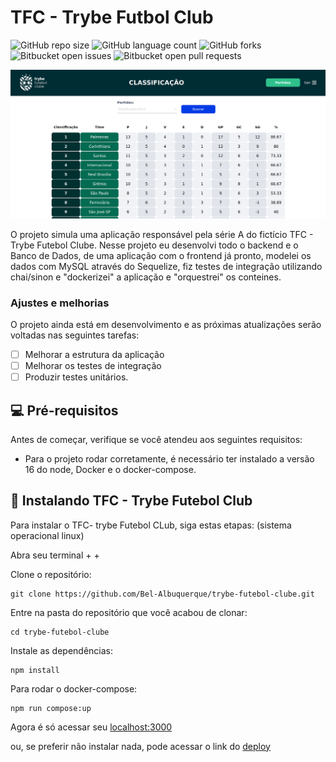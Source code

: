 # TFC - Trybe Futbol Club

![GitHub repo size](https://img.shields.io/github/repo-size/iuricode/README-template?style=for-the-badge)
![GitHub language count](https://img.shields.io/github/languages/count/iuricode/README-template?style=for-the-badge)
![GitHub forks](https://img.shields.io/github/forks/iuricode/README-template?style=for-the-badge)
![Bitbucket open issues](https://img.shields.io/bitbucket/issues/iuricode/README-template?style=for-the-badge)
![Bitbucket open pull requests](https://img.shields.io/bitbucket/pr-raw/iuricode/README-template?style=for-the-badge)

<img src="front-example.png" alt="front-image">

> 
O projeto simula uma aplicação responsável pela série A do fictício TFC - Trybe Futebol Clube.
Nesse projeto eu desenvolvi todo o backend e o Banco de Dados, de uma aplicação com o frontend já pronto, modelei os dados com MySQL através do Sequelize, fiz testes de integração utilizando chai/sinon e "dockerizei" a aplicação e "orquestrei" os conteines.


### Ajustes e melhorias

O projeto ainda está em desenvolvimento e as próximas atualizações serão voltadas nas seguintes tarefas:

- [ ] Melhorar a estrutura da aplicação
- [ ] Melhorar os testes de integração
- [ ] Produzir testes unitários.

## 💻 Pré-requisitos

Antes de começar, verifique se você atendeu aos seguintes requisitos:

* Para o projeto rodar corretamente, é necessário ter instalado a versão 16 do node, Docker e o docker-compose.


## 🚀 Instalando TFC - Trybe Futebol Club

Para instalar o TFC- trybe Futebol CLub, siga estas etapas:
(sistema operacional linux)

Abra seu terminal <ctrl> + <alt> + <t>
  
Clone o repositório:
```
git clone https://github.com/Bel-Albuquerque/trybe-futebol-clube.git
```
Entre na pasta do repositório que você acabou de clonar:
 ```
cd trybe-futebol-clube
  ```
Instale as dependências:
 ```
npm install
  ```
  
Para rodar o docker-compose:
  ```
  npm run compose:up
  ```
Agora é só acessar seu [localhost:3000](http://localhost:3000)

  
 ou, se preferir não instalar nada, pode acessar o link do [deploy](http://ec2-54-152-192-176.compute-1.amazonaws.com:3000/)
 
